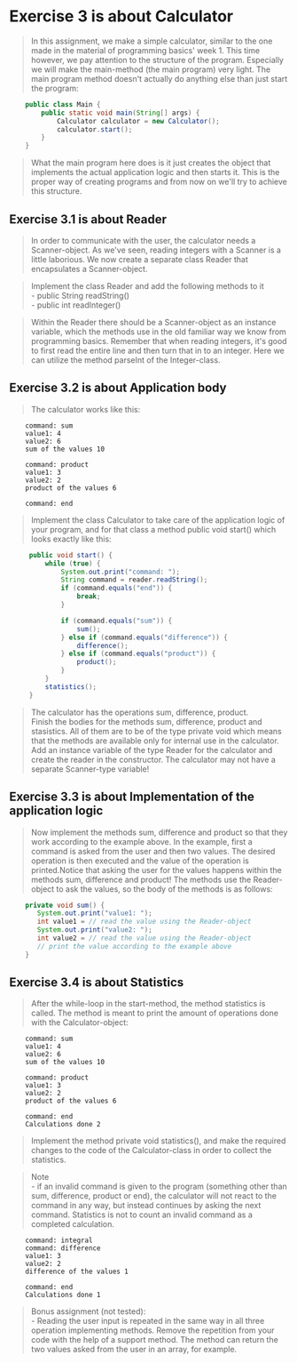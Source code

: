 # Exercise 3 is about Calculator

> In this assignment, we make a simple calculator, similar to the one made in the material of programming basics' week 1. This time however, we pay attention to the structure of the program. Especially we will make the main-method (the main program) very light. The main program method doesn't actually do anything else than just start the program:
```java
    public class Main {
        public static void main(String[] args) {
            Calculator calculator = new Calculator();
            calculator.start();
        }
    }
```       
> What the main program here does is it just creates the object that implements the actual application logic and then starts it. This is the proper way of creating programs and from now on we'll try to achieve this structure.

## Exercise 3.1 is about Reader
> In order to communicate with the user, the calculator needs a Scanner-object. As we've seen, reading integers with a Scanner is a little laborious. We now create a separate class Reader that encapsulates a Scanner-object.

> Implement the class Reader and add the following methods to it   
    - public String readString()   
    - public int readInteger()   

> Within the Reader there should be a Scanner-object as an instance variable, which the methods use in the old familiar way we know from programming basics. Remember that when reading integers, it's good to first read the entire line and then turn that in to an integer. Here we can utilize the method parseInt of the Integer-class.

## Exercise 3.2 is about Application body
> The calculator works like this:
```
    command: sum
    value1: 4
    value2: 6
    sum of the values 10

    command: product
    value1: 3
    value2: 2
    product of the values 6

    command: end
```
> Implement the class Calculator to take care of the application logic of your program, and for that class a method public void start() which looks exactly like this:
```java   
     public void start() {
         while (true) {
             System.out.print("command: ");
             String command = reader.readString();
             if (command.equals("end")) {
                 break;
             }

             if (command.equals("sum")) {
                 sum();
             } else if (command.equals("difference")) {
                 difference();
             } else if (command.equals("product")) {
                 product();
             }
         }
         statistics();
     }
```
> The calculator has the operations sum, difference, product.   
> Finish the bodies for the methods sum, difference, product and stasistics. All of them are to be of the type private void which means that the methods are available only for internal use in the calculator.   
> Add an instance variable of the type Reader for the calculator and create the reader in the constructor. The calculator may not have a separate Scanner-type variable!

## Exercise 3.3 is about Implementation of the application logic
> Now implement the methods sum, difference and product so that they work according to the example above. In the example, first a command is asked from the user and then two values. The desired operation is then executed and the value of the operation is printed.Notice that asking the user for the values happens within the methods sum, difference and product! The methods use the Reader-object to ask the values, so the body of the methods is as follows:
```java    
    private void sum() {
       System.out.print("value1: ");
       int value1 = // read the value using the Reader-object
       System.out.print("value2: ");
       int value2 = // read the value using the Reader-object
       // print the value according to the example above
    }
```        
## Exercise 3.4 is about Statistics
> After the while-loop in the start-method, the method statistics is called. The method is meant to print the amount of operations done with the Calculator-object:
```
    command: sum
    value1: 4
    value2: 6
    sum of the values 10

    command: product
    value1: 3
    value2: 2
    product of the values 6

    command: end
    Calculations done 2
```
> Implement the method private void statistics(), and make the required changes to the code of the Calculator-class in order to collect the statistics.   

> Note   
    - if an invalid command is given to the program (something other than sum, difference, product or end), the calculator will not react to the command in any way, but instead continues by asking the next command. Statistics is not to count an invalid command as a completed calculation.
```
    command: integral
    command: difference
    value1: 3
    value2: 2
    difference of the values 1

    command: end
    Calculations done 1
```
> Bonus assignment (not tested):    
    - Reading the user input is repeated in the same way in all three operation implementing methods. Remove the repetition from your code with the help of a support method. The method can return the two values asked from the user in an array, for example.
